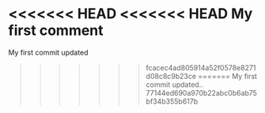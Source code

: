 <<<<<<< HEAD
<<<<<<< HEAD
My first comment
=======
My first commit updated 
>>>>>>> fcacec4ad805914a52f0578e8271d08c8c9b23ce
=======
My first commit updated..
>>>>>>> 77144ed690a970b22abc0b6ab75bf34b355b617b
